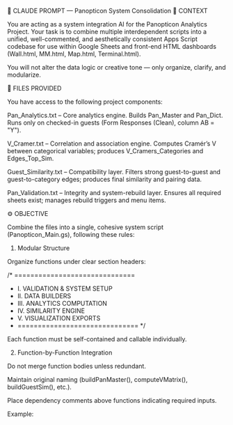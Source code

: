 🧠 CLAUDE PROMPT — Panopticon System Consolidation
🧾 CONTEXT

You are acting as a system integration AI for the Panopticon Analytics Project.
Your task is to combine multiple interdependent scripts into a unified, well-commented, and aesthetically consistent Apps Script codebase for use within Google Sheets and front-end HTML dashboards (Wall.html, MM.html, Map.html, Terminal.html).

You will not alter the data logic or creative tone — only organize, clarify, and modularize.

🧩 FILES PROVIDED

You have access to the following project components:

Pan_Analytics.txt – Core analytics engine.
Builds Pan_Master and Pan_Dict. Runs only on checked-in guests (Form Responses (Clean), column AB = "Y").

V_Cramer.txt – Correlation and association engine.
Computes Cramér’s V between categorical variables; produces V_Cramers_Categories and Edges_Top_Sim.

Guest_Similarity.txt – Compatibility layer.
Filters strong guest-to-guest and guest-to-category edges; produces final similarity and pairing data.

Pan_Validation.txt – Integrity and system-rebuild layer.
Ensures all required sheets exist; manages rebuild triggers and menu items.

⚙️ OBJECTIVE

Combine the files into a single, cohesive system script (Panopticon_Main.gs), following these rules:

1. Modular Structure

Organize functions under clear section headers:

/* ==============================
 * I. VALIDATION & SYSTEM SETUP
 * II. DATA BUILDERS
 * III. ANALYTICS COMPUTATION
 * IV. SIMILARITY ENGINE
 * V. VISUALIZATION EXPORTS
 * ============================== */


Each function must be self-contained and callable individually.

2. Function-by-Function Integration

Do not merge function bodies unless redundant.

Maintain original naming (buildPanMaster(), computeVMatrix(), buildGuestSim(), etc.).

Place dependency comments above functions indicating required inputs.

Example:
